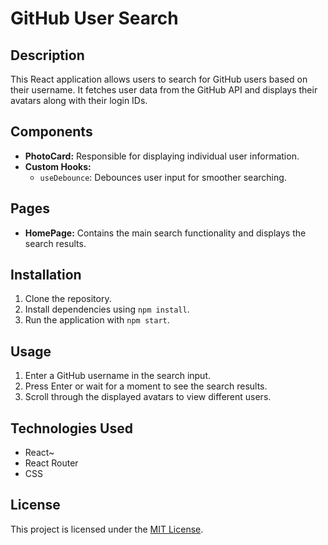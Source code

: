 # GitHub User Search

## Description
This React application allows users to search for GitHub users based on their username. It fetches user data from the GitHub API and displays their avatars along with their login IDs.

## Components
- **PhotoCard:** Responsible for displaying individual user information.
- **Custom Hooks:**
  - `useDebounce`: Debounces user input for smoother searching.

## Pages
- **HomePage:** Contains the main search functionality and displays the search results.

## Installation
1. Clone the repository.
2. Install dependencies using `npm install`.
3. Run the application with `npm start`.

## Usage
1. Enter a GitHub username in the search input.
2. Press Enter or wait for a moment to see the search results.
3. Scroll through the displayed avatars to view different users.

## Technologies Used
- React~
- React Router
- CSS


## License
This project is licensed under the [MIT License](link).
